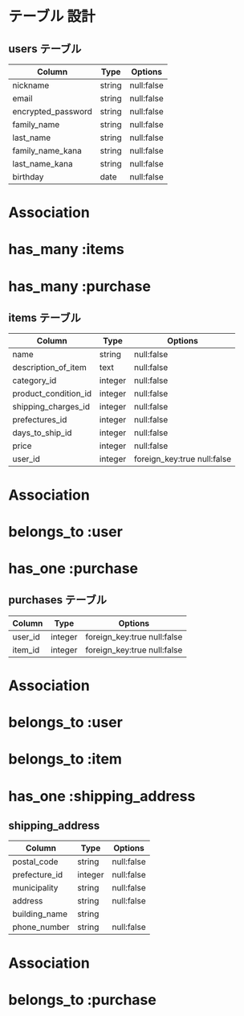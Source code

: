 # テーブル 設計

## users テーブル

| Column                | Type   | Options    |
| --------------------- | ------ | ---------- |
| nickname              | string | null:false |
| email                 | string | null:false |
| encrypted_password    | string | null:false |  
| family_name           | string | null:false |
| last_name             | string | null:false |
| family_name_kana      | string | null:false |
| last_name_kana        | string | null:false |
| birthday              | date   | null:false |

# Association
# has_many :items
# has_many :purchase

## items テーブル

| Column               | Type    | Options          |
| -------------------- | ------- | ---------------- |
| name                 | string  | null:false       |
| description_of_item  | text    | null:false       |
| category_id          | integer | null:false       |
| product_condition_id | integer | null:false       |
| shipping_charges_id  | integer | null:false       |
| prefectures_id       | integer | null:false       |
| days_to_ship_id      | integer | null:false       |
| price                | integer | null:false       |
| user_id              | integer | foreign_key:true null:false |

# Association
# belongs_to :user
# has_one :purchase

## purchases テーブル

| Column          | Type    | Options                     |
| --------------- | ------- | --------------------------- |
| user_id         | integer | foreign_key:true null:false |
| item_id         | integer | foreign_key:true null:false |

# Association
# belongs_to :user
# belongs_to :item
# has_one :shipping_address

## shipping_address

| Column         | Type    | Options          |
| -------------- | ------- | ---------------- |
| postal_code    | string  | null:false       |
| prefecture_id  | integer | null:false       |
| municipality   | string  | null:false       |
| address        | string  | null:false       |
| building_name  | string  |                  |
| phone_number   | string  | null:false       |


# Association
# belongs_to :purchase